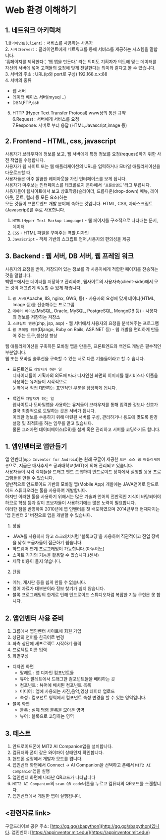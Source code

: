 # Web 환경 이해하기
## 1. 네트워크 아키텍처   
1.`클라이언트(Client)` : 서비스를 사용하는 사용자  
2. `서버(Server)` : 클라이언트에게 네트워크를 통해 서비스를 제공하는 시스템을 말합니다.  
     ‘홈페이지를 제작한다.’, ‘웹 앱을 만든다.’ 라는 의미도 기획자가 의도에 맞는 데이터를 자신의 서버에 넣어 고객들의 요청에 맞게 전달한다는 의미와 같다고 볼 수 있습니다.   
3. 서버의 주소 : URL(ip와 port로 구성) 192.168.x.x:88  
4. 서버의 종류  
  * 웹 서버  
  * 데이터 베이스 서버(mysql ..)  
  * DSN,FTP,ssh  

5. HTTP (Hyper Text Transfer Protocal) www상의 통신 규약  
6.Request : 서버에게 서비스를 요청   
7.Response: 서버로 부터 응답 (HTML,Javascript,image 등)  

## 2. Frontend - HTML, css, javascript   
사용자가 브라우저에 정보를 보고, 웹 서버에게 특정 정보를 요청(request)하기 위한 사전 작업을 수행합니다.  
사용자가 웹 사이트 또는 웹 애플리케이션의 URL을 입력하거나 모바일 애플리케이션을 다운로드할 때,      
사용자들은 아주 깔끔한 레이아웃을 가진 인터페이스를 보게 됩니다.     
사용자가 마주보는 인터페이스를 테크롤로지 분야에서  `‘프론트엔드’`라고 부릅니다.    
사용자들이 웹사이트에서 보고 상호작용(슬라이더, 드롭다운(drop-down) 메뉴, 레이아웃, 폰트, 컬러 등 모든 요소)하는    
모든 것들이 프론트엔드 개발 분야에 속하는 것입니다. HTML, CSS, 자바스크립트(Javascript)를 주로 사용합니다.  
 1. `HTML(Hyper Text Markup Language)` - 웹 페이지를 구조적으로 나타내는 문서,데이터    
 3. `CSS` - HTML 파일을 꾸며주는 역할,디자인   
 3. `JavaScript` - 객체 기반의 스크립트 언어,사용자의 편의성을 제공   


## 3. Backend : 웹 서버, DB 서버, 웹 프레임 워크  

사용자의 요청을 받아, 저장되어 있는 정보를 각 사용자에게 적합한 페이지를 전송하는 것을 말합니다.   
백엔드에서는 데이터를 저장하고 관리하며, 웹사이트의 사용자측(client-side)에서 모든 것이 매끄럽게 작동할 수 있게 해줍니다.    
 1. `웹 서버`(Apache, IIS, nginx, GWS, 등) - 사용자의 요청에 맞게 데이터(HTML, Image 등)를 전송해주는 프로그램   
 2. `데이터 베이스`(MsSQL, Oracle, MySQL, PostgreSQL, MongoDB 등) - 사용자의 정보를 저장하는 저장소   
 3. `스크립트 엔진`(php, jsp, asp) - 웹 서버에서 사용자의 요청을 분석해주는 프로그램   
 4. `웹 프레임 워크`(Django, Ruby on Rails, ASP.NET 등) - 웹 개발을 편리하게 만들어 주는 도구,생산성 향상   


웹 애플리케이션을 구축하든 모바일 앱을 만들든, 프론트엔드와 백엔드 개발은 필수적인 부분입니다.    
웹 또는 모바일 솔루션을 구축할 수 있는 서로 다른 기술들이라고 할 수 습니다.    
 
* 프론트엔드 `개발자가 하는 일 `   
디자이너들이 기획자의 의도에 따라 디자인한 화면의 이미지를 웹서비스나 어플을 사용하는 유저들이 시각적으로   
눈앞에서 직접 대면하는 표면적인 부분을 담당하게 됩니다.    
   
* 백엔드 `개발자가 하는 일`     
웹사이트나 모바일앱을 사용하는 유저들이 브라우저를 통해 입력한 정보나 신호가 결국 최종적으로 도달하는 곳은 서버가 됩니다.  
이러한 정보를 수용하기 위해 마련된 서버를 구성, 관리하거나 용도에 맞도록 환경설정 및 최적화를 하는 임무를 맡고 있습니다.   
물론 그러자면 데이터베이스(DB)를 설계 혹은 관리하고 서버를 코딩하기도 합니다.  

## 1. 앱인벤터로 앱만들기    
앱 인벤터(`App Inventor for Android`)는 원래 구글이 제공한 `오픈 소스 웹 애플리케이션`으로, 지금은 매사추세츠 공과대학교(MIT)에 의해 관리되고 있습니다.   
사용자들이 시각 객체들을 드래그 앤드 드롭하여 안드로이드 장치에서 실행할 응용 프로그램들을 만들 수 있습니다.   
일반적으로 안드로이드 기반의 모바일 앱(Mobile App) 개발에는 JAVA언어로 안드로이드 스튜디오라는 툴을 사용하여 개발합니다.   
하지만 이러한 툴을 사용하기 위해서는 많은 기술과 언어의 전반적인 지식이 바탕되어야 하므로 학생 등과 같이 초보자들이 사용하기에는 많은 노력이 필요합니다.      
이러한 점을 반영하여 2010년에 앱 인벤터를 첫 배포하였으며 2014년부터 현재까지는 '앱 인벤터 2' 버젼으로 앱을 개발할 수 있습니다.     

1. 장점  
  * JAVA를 사용하지 않고 스크래치처럼 '블록코딩'을 사용하여 직관적이고 진입 장벽을 낮춰 초급자들이 접근하기 쉽습니다.  
  * 하드웨어 연계 프로그래밍이 가능합니다.(아두이노)    
  * 스마트 기기의 기능을 활용할 수 있습니다.(센서)  
  * 제작 비용이 들지 않습니다.     


2. 단점    
  * 메뉴, 게시판 등을 쉽게 만들 수 없습니다.   
  * 영어 자료가 대부분이라 정보 찾기가 쉽지 않습니다.   
  * 블록 프로그래밍의 한계로 인해 안드로이드 스튜디오처럼 복잡한 기능 구현은 못 합니다.   

 
## 2. 앱인벤터 사용 준비
1. 크롬에서 앱인벤터 사이트에 회원 가입
2. 상단의 언어를 한국어로 변경
3. 좌측 상단에 새프로젝트 시작하기 클릭
4. 프로젝트 이름 입력
5. 화면구성
* 디자인 화면  
  * 팔레트 : 앱 디자인 컴포넌트들
  * 뷰어: 팔레트에서 드래그한 컴포넌트들을 배티하는 곳
  * 컴포넌트 : 뷰어에 배치된 컴포넌트 목록 
  * 미디어 : 앱에 사용되는 사진,음악,영상 데이터 업로드
  * 속성 : 컴포넌트 영역에서 컴포넌트 속성 변경을 할 수 있는 영역입니다.
* 블록 화면 
  * 블록 : 실제 명령 블록을 모아둔 영역 
  * 뷰어 : 블록으로 코딩하는 영역  

## 3. 테스트  
1. 안드로이드폰에 MIT2 AI Companion앱을 설치합니다.
2. 컴퓨터와 폰이 같은 와이파이 상태인지 확인합니다.
3. 핸드폰 설정에서 개발자 모드를 켭니다.
4. 앱인벤터 화면에서 Connect -> AI Companion을 선택하고 폰에서 `MIT2 AI Companion`앱을 실행 
5. 앱인벤터 화면에 나타난 QR코드가 나타납니다
6. `MIT2 AI Companion`의 `scan QR code`버튼을 누르고 컴퓨터의 QR코드를 스캔합니다.
7. 앱인벤터에서 개발한 앱이 실행됩니다.



## <관련자료 link>
구글드라이브 공유 주소: [http://gg.gg/sbapython](http://gg.gg/sbapython)입니다. 
앱인벤터: [https://appinventor.mit.edu/](https://appinventor.mit.edu/)



